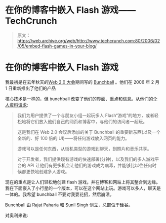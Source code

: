 # 在你的博客中嵌入 Flash 游戏——TechCrunch

> 原文：<https://web.archive.org/web/http://www.techcrunch.com:80/2006/02/05/embed-flash-games-in-your-blog/>

# 在你的博客中嵌入 Flash 游戏

 [](https://web.archive.org/web/20210210234655/http://www.bunchball.com/) 我最初是在去年秋天的[Web 2.0 大会](https://web.archive.org/web/20210210234655/http://www.beta.techcrunch.com/2005/10/05/the-companies-of-web-20-part-1/)期间写的 [Bunchball](https://web.archive.org/web/20210210234655/http://www.bunchball.com/) 。他们在 2006 年 2 月 1 日重新推出了他们的产品

核心技术是一样的，但 bunchball 改变了他们的界面、重点和信息。从他们的[个人资料请求](https://web.archive.org/web/20210210234655/http://www.beta.techcrunch.com/submit-profile):

> 我们为用户提供了一个与朋友小组一起玩多人 Flash“游戏”的地方，或者轻松地将它们放入他们自己的网页和博客中，与他们的访问者一起玩。
> 
> 这是我们在 Web 2.0 会议后添加的关于 Bunchball 的重要新东西(以及一个全新的、好 100 倍的 UI)——将任何游戏放入网页的能力。
> 
> 游戏可以是任何东西，从街机类型的游戏到聊天，到照片和音乐共享。
> 
> 对于开发者，我们提供现有游戏的快速部署(分钟)，以及我们的多人游戏平台的 API 让他们有更多机会让他们的游戏成为病毒，并能够比以往任何时候都更快地创建多人游戏。

现在的重点是让人们轻松地创建 flash 游戏，并在博客和网站上将其整合到边缘。我在下面嵌入了小行星的一个版本，可以在这个网站上玩。游戏可以多人，聊天是一体的。我希望 bunchball 不要对我耍花招，然后崩溃。

Bunchball 由 Rajat Paharia 和 Sunil Singh 创立，总部位于硅谷。

对奥利来说: